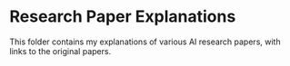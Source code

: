 
# Research Paper Explanations

This folder contains my explanations of various AI research papers, with links to the original papers. 